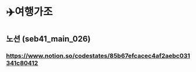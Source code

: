 # ✈️여행가조

## 노션 (seb41_main_026)
### https://www.notion.so/codestates/85b67efcacec4af2aebc031341c80412
